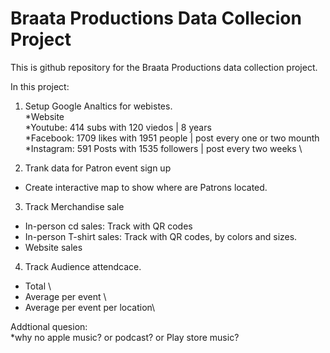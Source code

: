# Braata Productions Data Collecion Project
This is github repository for the Braata Productions data collection project.

In this project:
1. Setup Google Analtics for webistes. \
*Website\
*Youtube: 414 subs with 120 viedos | 8 years \
*Facebook: 1709 likes with 1951 people | post every one or two mounth \
*Instagram: 591 Posts with 1535 followers | post every two weeks \

2. Trank data for Patron event sign up 
* Create interactive map to show where are Patrons located.

3. Track Merchandise sale 
* In-person cd sales: Track with QR codes
* In-person T-shirt sales: Track with QR codes, by colors and sizes.
* Website sales

4. Track Audience attendcace.
* Total \
* Average per event \
* Average per event per location\

Addtional quesion: \
*why no apple music? or podcast? or Play store music?
